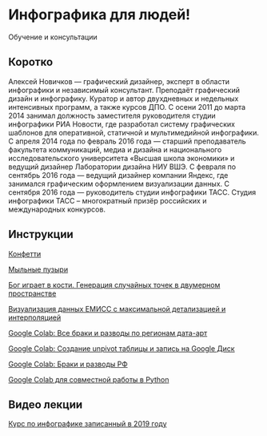 # Инфографика для людей!

Обучение и консультации

## Коротко

Алексей Новичков — графический дизайнер, эксперт в области инфографики и независимый консультант. Преподаёт графический дизайн и инфографику. Куратор и автор двухдневных и недельных интенсивных программ, а также курсов ДПО. С осени 2011 до марта 2014 занимал должность заместителя руководителя студии инфографики РИА Новости, где разработал систему графических шаблонов для оперативной, статичной и мультимедийной инфографики. С апреля 2014 года по февраль 2016 года — старший преподаватель факультета коммуникаций, медиа и дизайна и национального исследовательского университета «Высшая школа экономики» и ведущий дизайнер Лаборатории дизайна НИУ ВШЭ. С февраля по сентябрь 2016 года — ведущий дизайнер компании Яндекс, где занимался графическим оформлением визуализации данных. С сентября 2016 года — руководитель студии инфографики ТАСС. Студия инфографики ТАСС – многократный призёр российских и международных конкурсов.

## Инструкции

[Конфетти](https://github.com/novichkovnet/codart/blob/master/Random_Dots/Random_03.ipynb)

[Мыльные пузыри](https://github.com/novichkovnet/codart/blob/master/Random_Dots/Random_02.ipynb)

[Бог играет в кости. Генерация случайных точек в двумерном пространстве](https://github.com/novichkovnet/codart/blob/master/Random_Dots/Random_01.ipynb)

[Визуализация данных ЕМИСС c максимальной детализацией и интерполяцией](https://github.com/novichkovnet/codart/blob/master/marriages_in_Russia_1990_2018/marriages_in_Russia_1990_2018.ipynb)

[Google Colab: Все браки и разводы по регионам дата-арт](https://colab.research.google.com/drive/19csqXJ24WWwx0M-tLeKn302-ScEUyceB)

[Google Colab: Создание unpivot таблицы и запись на Google Диск](https://colab.research.google.com/drive/1yMniR-Dl4NIJnXXALiGjDnK5fSjJ2Ix7)

[Google Colab: Браки и разводы РФ](https://colab.research.google.com/drive/1MUJWwTn3VDw1_6yDSxS3Mtj5_Flve7qO)

[Google Colab для совместной работы в Python](https://colab.research.google.com/drive/1LPPkp4I-u0EQJJ84ojL_E4zsfEqcbQcp)

## Видео лекции

[Курс по инфографике записанный в 2019 году](https://www.youtube.com/playlist?list=PLWRngzwNyOI6OtmEuveDE9g-Mz9tpv_XM)
